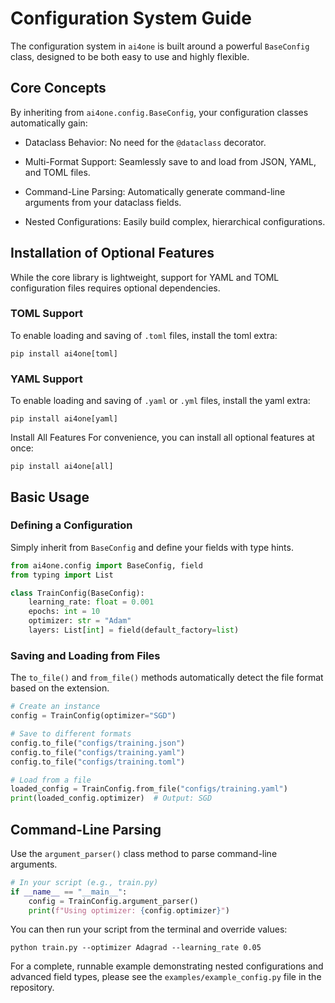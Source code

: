# Configuration System Guide

The configuration system in `ai4one` is built around a powerful `BaseConfig` class, designed to be both easy to use and highly flexible.

## Core Concepts

By inheriting from `ai4one.config.BaseConfig`, your configuration classes automatically gain:

- Dataclass Behavior: No need for the `@dataclass` decorator.

- Multi-Format Support: Seamlessly save to and load from JSON, YAML, and TOML files.

- Command-Line Parsing: Automatically generate command-line arguments from your dataclass fields.

- Nested Configurations: Easily build complex, hierarchical configurations.

## Installation of Optional Features

While the core library is lightweight, support for YAML and TOML configuration files requires optional dependencies.

### TOML Support

To enable loading and saving of `.toml` files, install the toml extra:

```
pip install ai4one[toml]
```

### YAML Support

To enable loading and saving of `.yaml` or `.yml` files, install the yaml extra:

```
pip install ai4one[yaml]
```

Install All Features
For convenience, you can install all optional features at once:

```
pip install ai4one[all]
```

## Basic Usage

### Defining a Configuration
Simply inherit from `BaseConfig` and define your fields with type hints.

```python
from ai4one.config import BaseConfig, field
from typing import List

class TrainConfig(BaseConfig):
    learning_rate: float = 0.001
    epochs: int = 10
    optimizer: str = "Adam"
    layers: List[int] = field(default_factory=list)
```

### Saving and Loading from Files
The `to_file()` and `from_file()` methods automatically detect the file format based on the extension.

```python
# Create an instance
config = TrainConfig(optimizer="SGD")

# Save to different formats
config.to_file("configs/training.json")
config.to_file("configs/training.yaml")
config.to_file("configs/training.toml")

# Load from a file
loaded_config = TrainConfig.from_file("configs/training.yaml")
print(loaded_config.optimizer)  # Output: SGD
```

## Command-Line Parsing
Use the `argument_parser()` class method to parse command-line arguments.

```python
# In your script (e.g., train.py)
if __name__ == "__main__":
    config = TrainConfig.argument_parser()
    print(f"Using optimizer: {config.optimizer}")
```

You can then run your script from the terminal and override values:

```
python train.py --optimizer Adagrad --learning_rate 0.05
```

For a complete, runnable example demonstrating nested configurations and advanced field types, please see the `examples/example_config.py` file in the repository.